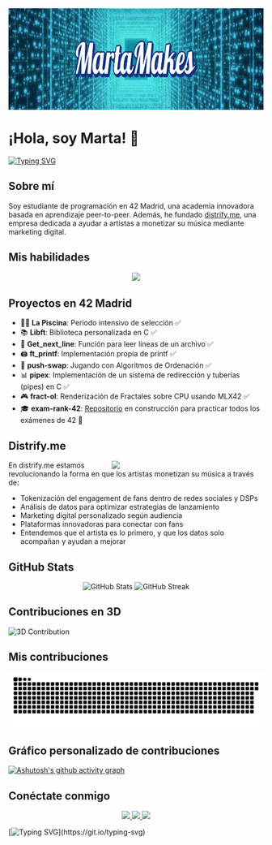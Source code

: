 <img align="center" width="900" height="200" src="logo.svg" />

# ¡Hola, soy Marta! 👋

[![Typing SVG](https://readme-typing-svg.herokuapp.com?duration=3000&color=F724A9&lines=Estudiante+de+42+Madrid;Fundadora+de+distrify.me;Apasionada+por+la+tecnología+y+la+música)](https://git.io/typing-svg)

## Sobre mí

Soy estudiante de programación en 42 Madrid, una academia innovadora basada en aprendizaje peer-to-peer. Además, he fundado [distrify.me](https://distrify.me), una empresa dedicada a ayudar a artistas a monetizar su música mediante marketing digital.

## Mis habilidades

<div align="center">
  <img src="https://skillicons.dev/icons?i=c,python,react,php,typescript,tailwind,nodejs,git" height="40" />
</div>

## Proyectos en 42 Madrid

- 🏊‍♀️ **La Piscina**: Periodo intensivo de selección ✅
- 📚 **Libft**: Biblioteca personalizada en C ✅
- 📝 **Get_next_line**: Función para leer líneas de un archivo ✅
- 🖨️ **ft_printf**: Implementación propia de printf ✅
- 🔄 **push-swap**: Jugando con Algoritmos de Ordenación ✅
- 📊 **pipex**: Implementación de un sistema de redirección y tuberías (pipes) en C ✅
- 🎮 **fract-ol**: Renderización de Fractales sobre CPU usando MLX42 ✅
- 🎓 **exam-rank-42**: [Repositorio](https://github.com/martamakes/42-exam-rank-42) en construcción para practicar todos los exámenes de 42 🚧

## Distrify.me

<img align="right" width="300" src="https://distrify.me/assets/img/logo-distrify-me-light-D3d3Wt0w.svg" />

En distrify.me estamos revolucionando la forma en que los artistas monetizan su música a través de:

- Tokenización del engagement de fans dentro de redes sociales y DSPs
- Análisis de datos para optimizar estrategias de lanzamiento
- Marketing digital personalizado según audiencia
- Plataformas innovadoras para conectar con fans
- Entendemos que el artista es lo primero, y que los datos solo acompañan y ayudan a mejorar

## GitHub Stats

<div align="center">
  <img src="https://github-readme-stats.vercel.app/api?username=martamakes&show_icons=true&bg_color=0D1117&title_color=F724A9&icon_color=F724A9&text_color=8B949E&border_color=F724A9" alt="GitHub Stats" />
  <img src="https://github-readme-streak-stats.herokuapp.com/?user=martamakes&background=0D1117&ring=F724A9&fire=F724A9&currStreakNum=8B949E&sideNums=8B949E&currStreakLabel=F724A9&sideLabels=F724A9&dates=8B949E&border=F724A9" alt="GitHub Streak" />
</div>

## Contribuciones en 3D
![3D Contribution](./profile-3d-contrib/profile-3d-contrib.svg)

## Mis contribuciones
![Snake animation](https://github.com/martamakes/martamakes/blob/output/github-contribution-grid-snake.svg)

## Gráfico personalizado de contribuciones
[![Ashutosh's github activity graph](https://github-readme-activity-graph.vercel.app/graph?username=martamakes&theme=react-dark&bg_color=0D1117&color=F724A9&line=F724A9&point=FFFFFF&area=true&hide_border=true)](https://github.com/ashutosh00710/github-readme-activity-graph)

## Conéctate conmigo

<div align="center">
  <a href="mailto:marta.vigara.gonzalez@gmail.com">
    <img src="https://img.shields.io/badge/Email-D14836?style=for-the-badge&logo=gmail&logoColor=white" />
  </a>
  <a href="https://linkedin.com/in/martavigara">
    <img src="https://img.shields.io/badge/LinkedIn-0077B5?style=for-the-badge&logo=linkedin&logoColor=white" />
  </a>
  <a href="https://distrify.me/contact">
    <img src="https://img.shields.io/badge/%C2%BFTe%20Ayudo%3F-teal?style=for-the-badge" />
  </a>
</div>

[![Typing SVG](https://readme-typing-svg.herokuapp.com?duration=3000&color=F724A9&lines=¡Gracias+por+visitar+mi+perfil!;Follow+the+white+rabbit...)](https://git.io/typing-svg)
